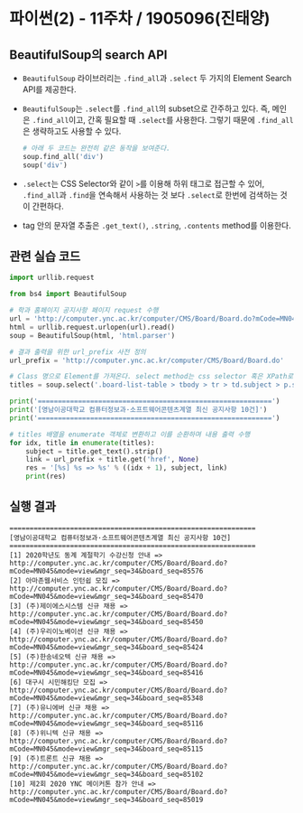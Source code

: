 # 파이썬(2) - 11주차 / 1905096(진태양)

##  BeautifulSoup의 search API

* `BeautifulSoup` 라이브러리는 `.find_all`과 `.select` 두 가지의 Element Search API를 제공한다.

* `BeautifulSoup`는 `.select`를 `.find_all`의 subset으로 간주하고 있다. 즉, 메인은 `.find_all`이고, 간혹 필요할 때 `.select`를 사용한다. 그렇기 때문에 `.find_all`은 생략하고도 사용할 수 있다.

  ```python
  # 아래 두 코드는 완전히 같은 동작을 보여준다.
  soup.find_all('div')
  soup('div')
  ```

* `.select`는 CSS Selector와 같이 `>`를 이용해 하위 태그로 접근할 수 있어, `.find_all`과 `.find`을 연속해서 사용하는 것 보다 `.select`로 한번에 검색하는 것이 간편하다.

* tag 안의 문자열 추출은 `.get_text()`, `.string`, `.contents` method를 이용한다.

## 관련 실습 코드

```python
import urllib.request

from bs4 import BeautifulSoup

# 학과 홈페이지 공지사항 페이지 request 수행
url = 'http://computer.ync.ac.kr/computer/CMS/Board/Board.do?mCode=MN045'
html = urllib.request.urlopen(url).read()
soup = BeautifulSoup(html, 'html.parser')

# 결과 출력을 위한 url_prefix 사전 정의
url_prefix = 'http://computer.ync.ac.kr/computer/CMS/Board/Board.do'

# Class 명으로 Element를 가져온다. select method는 css selector 혹은 XPath로 Element에 접근 할 수 있게 해준다.
titles = soup.select('.board-list-table > tbody > tr > td.subject > p.stitle > a')

print('==========================================================')
print('[영남이공대학교 컴퓨터정보과·소프트웨어콘텐츠계열 최신 공지사항 10건]')
print('==========================================================')

# titles 배열을 enumerate 객체로 변환하고 이를 순환하며 내용 출력 수행
for idx, title in enumerate(titles):
    subject = title.get_text().strip()
    link = url_prefix + title.get('href', None)
    res = '[%s] %s => %s' % ((idx + 1), subject, link)
    print(res)
```

## 실행 결과

```
=============================================================
[영남이공대학교 컴퓨터정보과·소프트웨어콘텐츠계열 최신 공지사항 10건]
=============================================================
[1] 2020학년도 동계 계절학기 수강신청 안내 => http://computer.ync.ac.kr/computer/CMS/Board/Board.do?mCode=MN045&mode=view&mgr_seq=34&board_seq=85576
[2] 아마존웹서비스 인턴쉽 모집 => http://computer.ync.ac.kr/computer/CMS/Board/Board.do?mCode=MN045&mode=view&mgr_seq=34&board_seq=85470
[3] (주)제이에스시스템 신규 채용 => http://computer.ync.ac.kr/computer/CMS/Board/Board.do?mCode=MN045&mode=view&mgr_seq=34&board_seq=85450
[4] (주)우리이노베이션 신규 채용 => http://computer.ync.ac.kr/computer/CMS/Board/Board.do?mCode=MN045&mode=view&mgr_seq=34&board_seq=85424
[5] (주)한송네오텍 신규 채용 => http://computer.ync.ac.kr/computer/CMS/Board/Board.do?mCode=MN045&mode=view&mgr_seq=34&board_seq=85416
[6] 대구시 시민해킹단 모집 => http://computer.ync.ac.kr/computer/CMS/Board/Board.do?mCode=MN045&mode=view&mgr_seq=34&board_seq=85348
[7] (주)유니에버 신규 채용 => http://computer.ync.ac.kr/computer/CMS/Board/Board.do?mCode=MN045&mode=view&mgr_seq=34&board_seq=85116
[8] (주)위니텍 신규 채용 => http://computer.ync.ac.kr/computer/CMS/Board/Board.do?mCode=MN045&mode=view&mgr_seq=34&board_seq=85115
[9] (주)트론트 신규 채용 => http://computer.ync.ac.kr/computer/CMS/Board/Board.do?mCode=MN045&mode=view&mgr_seq=34&board_seq=85102
[10] 제2회 2020 YNC 메이커톤 참가 안내 => http://computer.ync.ac.kr/computer/CMS/Board/Board.do?mCode=MN045&mode=view&mgr_seq=34&board_seq=85019
```

